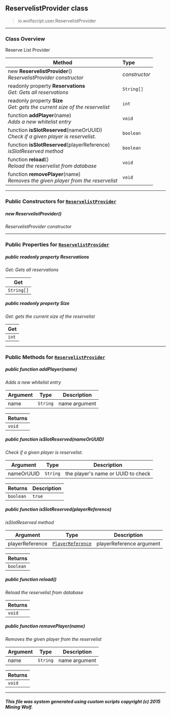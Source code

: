 ## ReservelistProvider __class__

>io.wolfscript.user.ReservelistProvider

---

### Class Overview

Reserve List Provider

Method | Type   
--- | :--- 
new __ReservelistProvider__() <br> _ReservelistProvider constructor_ | _constructor_
 readonly property __Reservations__ <br> _Get: Gets all reservations_ | `String[]`
 readonly property __Size__ <br> _Get: gets the current size of the reservelist_ | `int`
 function __addPlayer__(name) <br> _Adds a new whitelist entry_ | `void`
 function __isSlotReserved__(nameOrUUID) <br> _Check if a given player is reservelist._ | `boolean`
 function __isSlotReserved__(playerReference) <br> _isSlotReserved method_ | `boolean`
 function __reload__() <br> _Reload the reservelist from database_ | `void`
 function __removePlayer__(name) <br> _Removes the given player from the reservelist_ | `void`



---

### Public Constructors for [`ReservelistProvider`](ReservelistProvider.md)

##### <a id='reservelistprovider'></a>new __ReservelistProvider__() 

_ReservelistProvider constructor_


---

### Public Properties for [`ReservelistProvider`](ReservelistProvider.md)

##### <a id='reservations'></a>public  readonly property __Reservations__

_Get: Gets all reservations_

Get | 
--- | 
`String[]` |



##### <a id='size'></a>public  readonly property __Size__

_Get: gets the current size of the reservelist_

Get | 
--- | 
`int` |



---

### Public Methods for [`ReservelistProvider`](ReservelistProvider.md)

##### <a id='addplayer'></a>public  function __addPlayer__(name)

_Adds a new whitelist entry_

Argument | Type | Description  
--- | --- | --- 
name | `String` | name argument

Returns | 
--- | 
`void` |


##### <a id='isslotreserved'></a>public  function __isSlotReserved__(nameOrUUID)

_Check if a given player is reservelist._

Argument | Type | Description  
--- | --- | --- 
nameOrUUID | `String` | the player's name or UUID to check

Returns | Description
--- | --- 
`boolean` | `true`


##### <a id='isslotreserved'></a>public  function __isSlotReserved__(playerReference)

_isSlotReserved method_

Argument | Type | Description  
--- | --- | --- 
playerReference | [`PlayerReference`](../api/PlayerReference.md) | playerReference argument

Returns | 
--- | 
`boolean` |


##### <a id='reload'></a>public  function __reload__()

_Reload the reservelist from database_

Returns | 
--- | 
`void` |


##### <a id='removeplayer'></a>public  function __removePlayer__(name)

_Removes the given player from the reservelist_

Argument | Type | Description  
--- | --- | --- 
name | `String` | name argument

Returns | 
--- | 
`void` |


---


##### This file was system generated using custom scripts copyright (c) 2015 Mining Wolf.
	

